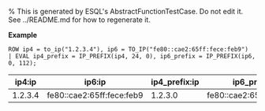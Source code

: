 % This is generated by ESQL's AbstractFunctionTestCase. Do not edit it. See ../README.md for how to regenerate it.

**Example**

```esql
ROW ip4 = to_ip("1.2.3.4"), ip6 = TO_IP("fe80::cae2:65ff:fece:feb9")
| EVAL ip4_prefix = IP_PREFIX(ip4, 24, 0), ip6_prefix = IP_PREFIX(ip6, 0, 112);
```

| ip4:ip | ip6:ip | ip4_prefix:ip | ip6_prefix:ip |
| --- | --- | --- | --- |
| 1.2.3.4 | fe80::cae2:65ff:fece:feb9 | 1.2.3.0 | fe80::cae2:65ff:fece:0000 |


